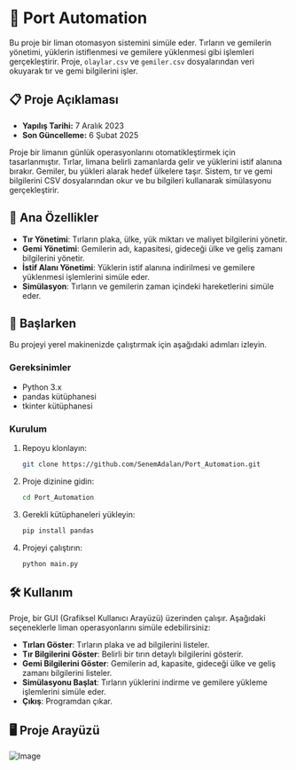 # 🚢 Port Automation

Bu proje bir liman otomasyon sistemini simüle eder. Tırların ve gemilerin yönetimi, yüklerin istiflenmesi ve gemilere yüklenmesi gibi işlemleri gerçekleştirir. Proje, `olaylar.csv` ve `gemiler.csv` dosyalarından veri okuyarak tır ve gemi bilgilerini işler.

## 📋 Proje Açıklaması
- **Yapılış Tarihi:** 7 Aralık 2023  
- **Son Güncelleme:** 6 Şubat 2025
 
Proje bir limanın günlük operasyonlarını otomatikleştirmek için tasarlanmıştır. Tırlar, limana belirli zamanlarda gelir ve yüklerini istif alanına bırakır. Gemiler, bu yükleri alarak hedef ülkelere taşır. Sistem, tır ve gemi bilgilerini CSV dosyalarından okur ve bu bilgileri kullanarak simülasyonu gerçekleştirir.

## 🌟 Ana Özellikler
- **Tır Yönetimi**: Tırların plaka, ülke, yük miktarı ve maliyet bilgilerini yönetir.
- **Gemi Yönetimi**: Gemilerin adı, kapasitesi, gideceği ülke ve geliş zamanı bilgilerini yönetir.
- **İstif Alanı Yönetimi**: Yüklerin istif alanına indirilmesi ve gemilere yüklenmesi işlemlerini simüle eder.
- **Simülasyon**: Tırların ve gemilerin zaman içindeki hareketlerini simüle eder.

## 🚀 Başlarken
Bu projeyi yerel makinenizde çalıştırmak için aşağıdaki adımları izleyin.

### Gereksinimler
- Python 3.x
- pandas kütüphanesi
- tkinter kütüphanesi

### Kurulum
1. Repoyu klonlayın:
    ```bash
    git clone https://github.com/SenemAdalan/Port_Automation.git
    ```
2. Proje dizinine gidin:
    ```bash
    cd Port_Automation
    ```
3. Gerekli kütüphaneleri yükleyin:
    ```bash
    pip install pandas
    ```
4. Projeyi çalıştırın:
    ```bash
    python main.py
    ```

## 🛠️ Kullanım
Proje, bir GUI (Grafiksel Kullanıcı Arayüzü) üzerinden çalışır. Aşağıdaki seçeneklerle liman operasyonlarını simüle edebilirsiniz:

- **Tırları Göster**: Tırların plaka ve ad bilgilerini listeler.
- **Tır Bilgilerini Göster**: Belirli bir tırın detaylı bilgilerini gösterir.
- **Gemi Bilgilerini Göster**: Gemilerin ad, kapasite, gideceği ülke ve geliş zamanı bilgilerini listeler.
- **Simülasyonu Başlat**: Tırların yüklerini indirme ve gemilere yükleme işlemlerini simüle eder.
- **Çıkış**: Programdan çıkar.

## 🖥️ Proje Arayüzü
![Image](https://github.com/user-attachments/assets/17c5f393-4f3d-4b93-8ebf-bc2596f7dc40)
